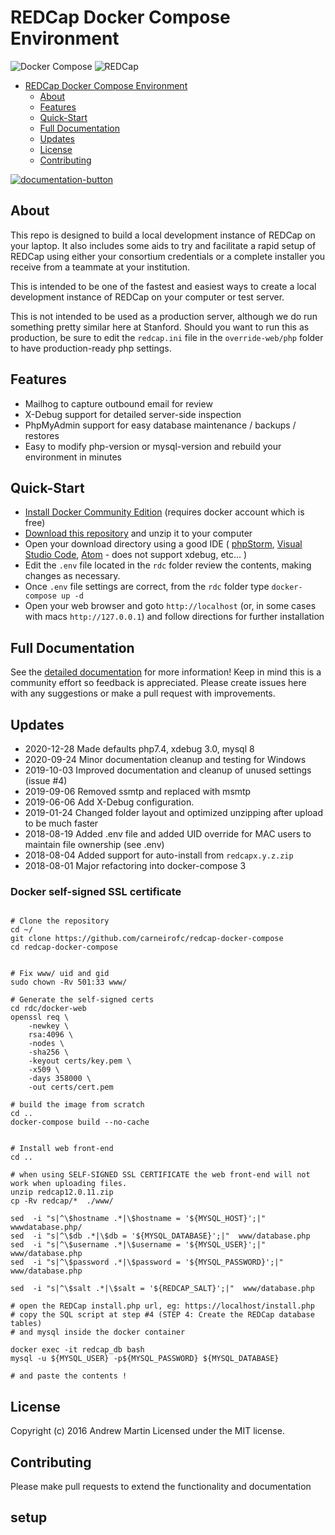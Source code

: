 # REDCap Docker Compose Environment

![Docker Compose][docker-compose-logo]
![REDCap][redcap-logo]

<!-- START doctoc generated TOC please keep comment here to allow auto update -->

<!-- DON'T EDIT THIS SECTION, INSTEAD RE-RUN doctoc TO UPDATE -->

- [REDCap Docker Compose Environment](#redcap-docker-compose-environment)
  - [About](#about)
  - [Features](#features)
  - [Quick-Start](#quick-start)
  - [Full Documentation](#full-documentation)
  - [Updates](#updates)
  - [License](#license)
  - [Contributing](#contributing)

<!-- END doctoc generated TOC please keep comment here to allow auto update -->

[![documentation-button](rdc/documentation/button_documentation.png)](rdc/documentation/README.md)

## About

This repo is designed to build a local development instance of REDCap on your laptop.  It also includes some aids
to try and facilitate a rapid setup of REDCap using either your consortium credentials or a complete installer you
receive from a teammate at your institution.

This is intended to be one of the fastest and easiest ways to create a local development instance of REDCap on your
computer or test server.

This is not intended to be used as a production server, although we do run something pretty similar here at Stanford.
Should you want to run this as production, be sure to edit the `redcap.ini` file in the `override-web/php` folder
to have production-ready php settings.

## Features

- Mailhog to capture outbound email for review
- X-Debug support for detailed server-side inspection
- PhpMyAdmin support for easy database maintenance / backups / restores
- Easy to modify php-version or mysql-version and rebuild your environment in minutes

## Quick-Start

- [Install Docker Community Edition](https://docs.docker.com/get-docker) (requires docker account which is free)
- [Download this repository](https://github.com/123andy/redcap-docker-compose/archive/master.zip) and unzip it to your computer
- Open your download directory using a good IDE (
  [phpStorm](https://www.jetbrains.com/phpstorm/),
  [Visual Studio Code](https://code.visualstudio.com/),
  [Atom](https://atom.io/) - does not support xdebug, etc... )
- Edit the `.env` file located in the `rdc` folder review the contents, making changes as necessary.
- Once `.env` file settings are correct, from the `rdc` folder type `docker-compose up -d`
- Open your web browser and goto `http://localhost` (or, in some cases with macs `http://127.0.0.1`) and follow
  directions for further installation

## Full Documentation

See the [detailed documentation](rdc/documentation/README.md) for more information!  Keep in mind this is a community
effort so feedback is appreciated.  Please create issues here with any suggestions or make a pull request with improvements.

## Updates

- 2020-12-28  Made defaults php7.4, xdebug 3.0, mysql 8
- 2020-09-24  Minor documentation cleanup and testing for Windows
- 2019-10-03  Improved documentation and cleanup of unused settings (issue #4)
- 2019-09-06  Removed ssmtp and replaced with msmtp
- 2019-06-06  Add X-Debug configuration.
- 2019-01-24  Changed folder layout and optimized unzipping after upload to be much faster
- 2018-08-19  Added .env file and added UID override for MAC users to maintain file ownership (see .env)
- 2018-08-04  Added support for auto-install from `redcapx.y.z.zip`
- 2018-08-01  Major refactoring into docker-compose 3


### Docker self-signed SSL certificate
```command

# Clone the repository
cd ~/
git clone https://github.com/carneirofc/redcap-docker-compose
cd redcap-docker-compose


# Fix www/ uid and gid
sudo chown -Rv 501:33 www/

# Generate the self-signed certs
cd rdc/docker-web
openssl req \
    -newkey \
    rsa:4096 \
    -nodes \
    -sha256 \
    -keyout certs/key.pem \
    -x509 \
    -days 358000 \
    -out certs/cert.pem

# build the image from scratch
cd ..
docker-compose build --no-cache


# Install web front-end
cd ..

# when using SELF-SIGNED SSL CERTIFICATE the web front-end will not work when uploading files.
unzip redcap12.0.11.zip
cp -Rv redcap/*  ./www/

sed  -i "s|^\$hostname .*|\$hostname = '${MYSQL_HOST}';|"  wwwdatabase.php/
sed  -i "s|^\$db .*|\$db = '${MYSQL_DATABASE}';|"  www/database.php
sed  -i "s|^\$username .*|\$username = '${MYSQL_USER}';|"  www/database.php
sed  -i "s|^\$password .*|\$password = '${MYSQL_PASSWORD}';|"  www/database.php

sed  -i "s|^\$salt .*|\$salt = '${REDCAP_SALT}';|"  www/database.php

# open the REDCap install.php url, eg: https://localhost/install.php
# copy the SQL script at step #4 (STEP 4: Create the REDCap database tables)
# and mysql inside the docker container

docker exec -it redcap_db bash
mysql -u ${MYSQL_USER} -p${MYSQL_PASSWORD} ${MYSQL_DATABASE}

# and paste the contents !

```


## License

Copyright (c) 2016 Andrew Martin
Licensed under the MIT license.

## Contributing

Please make pull requests to extend the functionality and documentation

## setup
[docker-compose-logo]: rdc/documentation/docker-compose.png "Docker Compose"
[redcap-logo]: rdc/documentation/redcap-logo-large.png "REDCap"
